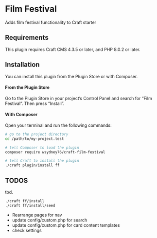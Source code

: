 # Film Festival

Adds film festival functionality to Craft starter

## Requirements

This plugin requires Craft CMS 4.3.5 or later, and PHP 8.0.2 or later.

## Installation

You can install this plugin from the Plugin Store or with Composer.

#### From the Plugin Store

Go to the Plugin Store in your project’s Control Panel and search for “Film Festival”. Then press “Install”.

#### With Composer

Open your terminal and run the following commands:

```bash
# go to the project directory
cd /path/to/my-project.test

# tell Composer to load the plugin
composer require wsydney76/craft-film-festival

# tell Craft to install the plugin
./craft plugin/install ff
```

## TODOS

tbd.

```bash
./craft ff/install
./craft ff/install/seed
```


* Rearrange pages for nav
* update config/custom.php for search
* update config/custom.php for card content templates
* check settings